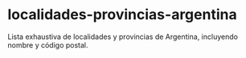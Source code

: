 # localidades-provincias-argentina
Lista exhaustiva de localidades y provincias de Argentina, incluyendo nombre y código postal.
